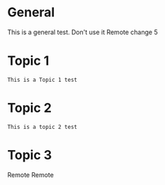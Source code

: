 # General
 This is a general test. Don't use it
Remote change 5
# Topic 1
	This is a Topic 1 test
# Topic 2
	This is a topic 2 test
# Topic 3

 Remote Remote
